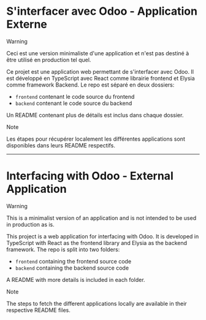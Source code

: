 # S'interfacer avec Odoo - Application Externe

> [!WARNING]
> Ceci est une version minimaliste d'une application et n'est pas destiné à être utilisé en production tel quel.

Ce projet est une application web permettant de s'interfacer avec Odoo. Il est développé en TypeScript avec React comme librairie frontend et Elysia comme framework Backend.
Le repo est séparé en deux dossiers:
- `frontend` contenant le code source du frontend
- `backend` contenant le code source du backend

Un README contenant plus de détails est inclus dans chaque dossier.

> [!NOTE]
> Les étapes pour récupérer localement les différentes applications sont disponibles dans leurs README respectifs.

---

# Interfacing with Odoo - External Application

> [!WARNING]
> This is a minimalist version of an application and is not intended to be used in production as is.

This project is a web application for interfacing with Odoo. It is developed in TypeScript with React as the frontend library and Elysia as the backend framework.
The repo is split into two folders:
- `frontend` containing the frontend source code
- `backend` containing the backend source code

A README with more details is included in each folder.

> [!NOTE]
> The steps to fetch the different applications locally are available in their respective README files.
